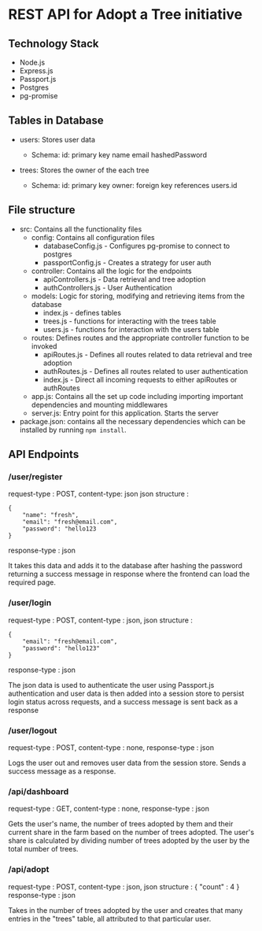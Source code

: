 # REST API for Adopt a Tree initiative

## Technology Stack
- Node.js
- Express.js
- Passport.js
- Postgres
- pg-promise

## Tables in Database
- users: Stores user data
    - Schema:
    id: primary key
    name
    email
    hashedPassword

- trees: Stores the owner of the each tree
    - Schema:
    id: primary key
    owner: foreign key references users.id

## File structure
- src: Contains all the functionality files
    - config: Contains all configuration files
        - databaseConfig.js - Configures pg-promise to connect to postgres
        - passportConfig.js - Creates a strategy for user auth
    - controller: Contains all the logic for the endpoints
        - apiControllers.js - Data retrieval and tree adoption
        - authControllers.js - User Authentication
    - models: Logic for storing, modifying and retrieving items from the database
        - index.js - defines tables
        - trees.js - functions for interacting with the trees table
        - users.js - functions for interaction with the users table
    - routes: Defines routes and the appropriate controller function to be invoked
        - apiRoutes.js - Defines all routes related to data retrieval and tree adoption
        - authRoutes.js - Defines all routes related to user authentication
        - index.js - Direct all incoming requests to either apiRoutes or authRoutes
    - app.js: Contains all the set up code including importing important dependencies and mounting middlewares
    - server.js: Entry point for this application. Starts the server
- package.json: contains all the necessary dependencies which can be installed by running `npm install`.

## API Endpoints

### /user/register

request-type : POST,
content-type: json
json structure :

    {
        "name": "fresh",
        "email": "fresh@email.com",
        "password": "hello123
    }
response-type : json

It takes this data and adds it to the database after hashing the password returning a success message in response where the frontend can
load the required page.

### /user/login

request-type : POST,
content-type : json,
json structure :

    {
        "email": "fresh@email.com",
        "password": "hello123"
    }
response-type : json

The json data is used to authenticate the user using Passport.js authentication and user data is then added into a session store to persist login status across requests, and a success message is sent back as a response

### /user/logout

request-type : POST,
content-type : none,
response-type : json

Logs the user out and removes user data from the session store. Sends a success message as a response.

### /api/dashboard

request-type : GET,
content-type : none,
response-type : json

Gets the user's name, the number of trees adopted by them and their current share in the farm based on the number of trees adopted. The user's share is calculated by dividing number of trees adopted by the user by the total number of trees.

### /api/adopt

request-type : POST,
content-type : json,
json structure : {
    "count" : 4
}
response-type : json

Takes in the number of trees adopted by the user and creates that many entries in the "trees" table, all attributed to that particular user.
